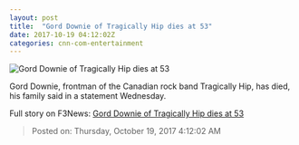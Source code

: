 ```yaml
---
layout: post
title:  "Gord Downie of Tragically Hip dies at 53"
date: 2017-10-19 04:12:02Z
categories: cnn-com-entertainment
---
```


![Gord Downie of Tragically Hip dies at 53](http://cdn.cnn.com/cnnnext/dam/assets/160525004319-gord-downie-super-tease.jpg)

Gord Downie, frontman of the Canadian rock band Tragically Hip, has died, his family said in a statement Wednesday.


Full story on F3News: [Gord Downie of Tragically Hip dies at 53](http://www.f3nws.com/n/vd3faE)

> Posted on: Thursday, October 19, 2017 4:12:02 AM
